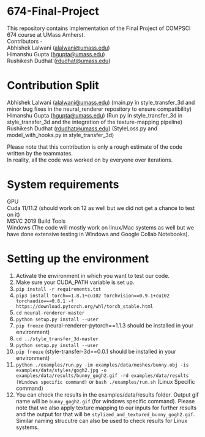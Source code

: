# 674-Final-Project

This repository contains implementation of the Final Project of COMPSCI 674 course at UMass Amherst. <br>
Contributors - <br>
Abhishek Lalwani (alalwani@umass.edu) <br>
Himanshu Gupta (hgupta@umass.edu) <br>
Rushikesh Dudhat (rdudhat@umass.edu) <br>

# Contribution Split

Abhishek Lalwani (alalwani@umass.edu) (main.py in style_transfer_3d and minor bug fixes in the neural_renderer repository to ensure compatibility) </br>
Himanshu Gupta (hgupta@umass.edu) (Run.py in style_transfer_3d in style_transfer_3d and the integration of the texture-mapping pipeline) </br>
Rushikesh Dudhat (rdudhat@umass.edu) (StyleLoss.py and model_with_hooks.py in style_transfer_3d) </br>

Please note that this contribution is only a rough estimate of the code written by the teammates.</br>
In reality, all the code was worked on by everyone over iterations. </br>


# System requirements

GPU </br>
Cuda 11/11.2 (should work on 12 as well but we did not get a chance to test on it) </br>
MSVC 2019 Build Tools </br>
Windows (The code will mostly work on linux/Mac systems as well but we have done extensive testing in Windows and Google Collab Notebooks). </br>

# Setting up the environment
1. Activate the environment in which you want to test our code.
2. Make sure your CUDA_PATH variable is set up.
3. `pip install -r requirements.txt`
4. `pip3 install torch==1.8.1+cu102 torchvision==0.9.1+cu102 torchaudio===0.8.1 -f https://download.pytorch.org/whl/torch_stable.html`
5. `cd neural-renderer-master`
6. `python setup.py install --user`
7. `pip freeze` (neural-renderer-pytorch==1.1.3 should be installed in your environment)
8. `cd ../style_transfer_3d-master`
9. `python setup.py install --user`
10. `pip freeze` (style-transfer-3d==0.0.1 should be installed in your environment)
11. `python ./examples/run.py -im examples/data/meshes/bunny.obj -is examples/data/styles/gogh2.jpg -o examples/data/results/bunny_gogh2.gif -rd examples/data/results (Windows specific command)` or `bash ./examples/run.sh` (Linux Specific command)
12. You can check the results in the examples/data/results folder. Output gif name will be `bunny_gogh2.gif` (for windows specific command). Please note that we also apply texture mapping to our inputs for further results and the output for that will be `stylized_and_textured_bunny_gogh2.gif`. Similar naming strucutre can also be used to check results for Linux systems.





